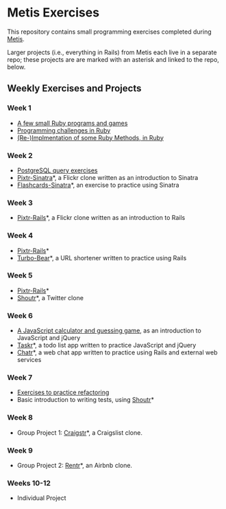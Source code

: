 # Metis Exercises

This repository contains small programming exercises completed during [Metis](http://www.thisismetis.com).

Larger projects (i.e., everything in Rails) from Metis each live in a separate repo; these projects are are marked with an asterisk and linked to the repo, below.

## Weekly Exercises and Projects

### Week 1

* [A few small Ruby programs and games](https://github.com/reshleman/metis-exercises/tree/master/week1)
* [Programming challenges in Ruby](https://github.com/reshleman/metis-exercises/tree/master/challenges)
* [(Re-)Implmentation of some Ruby Methods, in Ruby](https://github.com/reshleman/metis-exercises/tree/master/ruby_methods)

### Week 2

* [PostgreSQL query exercises](https://github.com/reshleman/metis-exercises/tree/master/week2)
* [Pixtr-Sinatra](https://github.com/reshleman/pixtr-sinatra)*, a Flickr clone written as an introduction to Sinatra
* [Flashcards-Sinatra](https://github.com/reshleman/flashcards-sinatra)*, an exercise to practice using Sinatra

### Week 3

* [Pixtr-Rails](https://github.com/reshleman/pixtr-rails)*, a Flickr clone written as an introduction to Rails

### Week 4

* [Pixtr-Rails](https://github.com/reshleman/pixtr-rails)*
* [Turbo-Bear](https://github.com/reshleman/turbo-bear)*, a URL shortener written to practice using Rails

### Week 5

* [Pixtr-Rails](https://github.com/reshleman/pixtr-rails)*
* [Shoutr](https://github.com/reshleman/shoutr)*, a Twitter clone

### Week 6

* [A JavaScript calculator and guessing game](https://github.com/reshleman/metis-exercises/tree/master/week6), as an introduction to JavaScript and jQuery
* [Taskr](https://github.com/reshleman/taskr)*, a todo list app written to practice JavaScript and jQuery
* [Chatr](https://github.com/reshleman/chatr)*, a web chat app written to practice using Rails and external web services

### Week 7

* [Exercises to practice refactoring](https://github.com/reshleman/metis-exercises/tree/master/week7)
* Basic introduction to writing tests, using [Shoutr](https://github.com/reshleman/shoutr)*

### Week 8

* Group Project 1: [Craigstr](https://github.com/reshleman/craigstr)*, a Craigslist clone.

### Week 9

* Group Project 2: [Rentr](https://github.com/reshleman/rentr)*, an Airbnb clone.

### Weeks 10-12

* Individual Project

